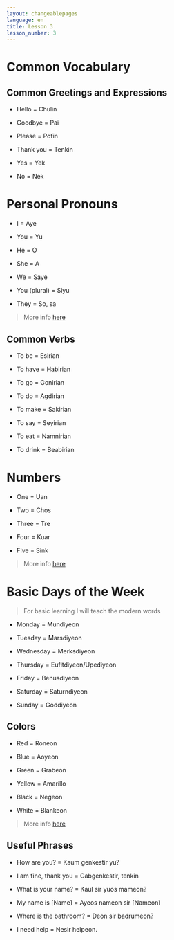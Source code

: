 ```yaml
---
layout: changeablepages
language: en
title: Lesson 3
lesson_number: 3
---
```


# Common Vocabulary

## Common Greetings and Expressions

- Hello = Chulin

- Goodbye = Pai

- Please = Pofin 

- Thank you = Tenkin

- Yes = Yek

- No = Nek

# Personal Pronouns

- I = Aye

- You = Yu

- He = O

- She = A

- We = Saye

- You (plural) = Siyu

- They = So, sa

> More info [here](../../../../docs/sentencewords/#personal-pronouns)

## Common Verbs

- To be = Esirian

- To have = Habirian 

- To go = Gonirian

- To do = Agdirian

- To make = Sakirian

- To say = Seyirian

- To eat = Namnirian

- To drink = Beabirian

# Numbers 

- One = Uan

- Two = Chos

- Three = Tre

- Four = Kuar

- Five = Sink

> More info [here](../../../../docs/numbers)

# Basic Days of the Week 

> For basic learning I will teach the modern words

- Monday = Mundiyeon

- Tuesday = Marsdiyeon

- Wednesday = Merksdiyeon

- Thursday = Eufitdiyeon/Upediyeon

- Friday = Benusdiyeon

- Saturday = Saturndiyeon

- Sunday = Goddiyeon

## Colors

- Red = Roneon

- Blue = Aoyeon

- Green = Grabeon

- Yellow = Amarillo

- Black = Negeon

- White = Blankeon

> More info [here](../../../../docs/colors)


## Useful Phrases

- How are you? = Kaum genkestir yu?

- I am fine, thank you = Gabgenkestir, tenkin

- What is your name? = Kaul sir yuos mameon? 

- My name is [Name] = Ayeos nameon sir [Nameon]

- Where is the bathroom? = Deon sir badrumeon?

- I need help = Nesir helpeon.
